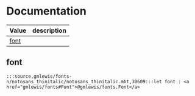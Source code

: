 # Documentation
|Value|description|
|---|---|
|[font](#font)||

## font

```moonbit
:::source,gmlewis/fonts-n/notosans_thinitalic/notosans_thinitalic.mbt,30609:::let font : <a href="gmlewis/fonts#Font">@gmlewis/fonts.Font</a>
```

